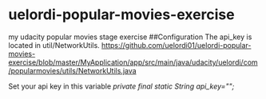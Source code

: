 # uelordi-popular-movies-exercise
my udacity popular movies stage exercise
##Configuration
The api_key is located in util/NetworkUtils.
https://github.com/uelordi01/uelordi-popular-movies-exercise/blob/master/MyApplication/app/src/main/java/udacity/uelordi/com/popularmovies/utils/NetworkUtils.java


Set your api key in this variable 
_private final static String api_key="";_

